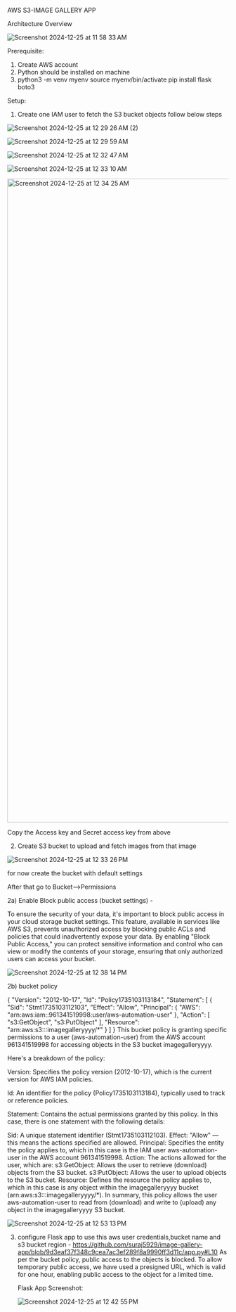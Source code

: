 
AWS S3-IMAGE GALLERY APP 



Architecture Overview


![Screenshot 2024-12-25 at 11 58 33 AM](https://github.com/user-attachments/assets/399a78c4-498d-4138-8d6e-9b501f63d42e)

Prerequisite:
  1. Create AWS account
  2. Python should be installed on machine
  3. python3 -m venv myenv 
     source myenv/bin/activate 
     pip install flask boto3

Setup:


1. Create one IAM user to fetch the S3 bucket objects follow below steps

![Screenshot 2024-12-25 at 12 29 26 AM (2)](https://github.com/user-attachments/assets/8b646177-fc5f-47bd-b1b3-065796619dc7)
   
![Screenshot 2024-12-25 at 12 29 59 AM](https://github.com/user-attachments/assets/341fcce6-d607-4608-81ad-bb3fd55eba2a)

![Screenshot 2024-12-25 at 12 32 47 AM](https://github.com/user-attachments/assets/2e56aaee-2766-4630-a9ac-98bc47631785)

![Screenshot 2024-12-25 at 12 33 10 AM](https://github.com/user-attachments/assets/3ca9b9d0-8af4-4669-b373-fac02059a4aa)



<img width="1465" alt="Screenshot 2024-12-25 at 12 34 25 AM" src="https://github.com/user-attachments/assets/30d9c0c1-197a-4ecc-b654-8819720def14" />

Copy the Access key and Secret access key from above



2. Create S3 bucket to upload and fetch images from that image
   
![Screenshot 2024-12-25 at 12 33 26 PM](https://github.com/user-attachments/assets/ff60239d-fb94-457e-ae85-a0a99b83df11)

for now create the bucket with default settings

After that go to Bucket-->Permissions

2a) Enable Block public access (bucket settings) -

To ensure the security of your data, it's important to block public access in your cloud storage bucket settings. This feature, available in services like AWS S3, prevents unauthorized access by blocking public ACLs and policies that could inadvertently expose your data. By enabling "Block Public Access," you can protect sensitive information and control who can view or modify the contents of your storage, ensuring that only authorized users can access your bucket.

![Screenshot 2024-12-25 at 12 38 14 PM](https://github.com/user-attachments/assets/697a9814-b857-46e8-b9f2-f37d4e29b774)

2b) bucket policy

{
    "Version": "2012-10-17",
    "Id": "Policy1735103113184",
    "Statement": [
        {
            "Sid": "Stmt1735103112103",
            "Effect": "Allow",
            "Principal": {
                "AWS": "arn:aws:iam::961341519998:user/aws-automation-user"
            },
            "Action": [
                "s3:GetObject",
                "s3:PutObject"
            ],
            "Resource": "arn:aws:s3:::imagegalleryyyy/*"
        }
    ]
}
This bucket policy is granting specific permissions to a user (aws-automation-user) from the AWS account 961341519998 for accessing objects in the S3 bucket imagegalleryyyy.

Here's a breakdown of the policy:

Version: Specifies the policy version (2012-10-17), which is the current version for AWS IAM policies.

Id: An identifier for the policy (Policy1735103113184), typically used to track or reference policies.

Statement: Contains the actual permissions granted by this policy. In this case, there is one statement with the following details:

Sid: A unique statement identifier (Stmt1735103112103).
Effect: "Allow" — this means the actions specified are allowed.
Principal: Specifies the entity the policy applies to, which in this case is the IAM user aws-automation-user in the AWS account 961341519998.
Action: The actions allowed for the user, which are:
s3:GetObject: Allows the user to retrieve (download) objects from the S3 bucket.
s3:PutObject: Allows the user to upload objects to the S3 bucket.
Resource: Defines the resource the policy applies to, which in this case is any object within the imagegalleryyyy bucket (arn:aws:s3:::imagegalleryyyy/*).
In summary, this policy allows the user aws-automation-user to read from (download) and write to (upload) any object in the imagegalleryyyy S3 bucket.

![Screenshot 2024-12-25 at 12 53 13 PM](https://github.com/user-attachments/assets/096c915d-99ae-490e-910e-871c890606bb)



3) configure Flask app to use this aws user credentials,bucket name and s3 bucket region - https://github.com/suraj5929/image-gallery-app/blob/9d3eaf37f348c9cea7ac3ef289f8a9990ff3d11c/app.py#L10
   As per the bucket policy, public access to the objects is blocked. To allow temporary public access, we have used a presigned URL, which is valid for one hour, enabling public access to the object for a limited time. 

    Flask App Screenshot:

   
   ![Screenshot 2024-12-25 at 12 42 55 PM](https://github.com/user-attachments/assets/a862729b-031a-4167-86e1-19eadffae167)
